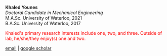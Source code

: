 **Khaled Younes**  
*Doctoral Candidate in Mechanical Engineering*  
M.A.Sc. University of Waterloo, 2021  
B.A.Sc. University of Waterloo, 2017

<font color="red">Khaled's primary research interests include one, two, and three. Outside of lab, he/she/they enjoy(s) one and two.</font>

[email](mailto:kyounes@stanford.edu) \| [google scholar](https://scholar.google.com/citations?user=zMS4JHEAAAAJ)
